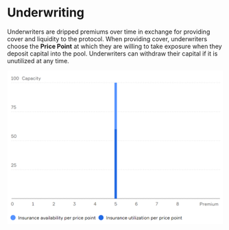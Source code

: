 # Underwriting

Underwriters are dripped premiums over time in exchange for providing cover and liquidity to the protocol. When providing cover, underwriters choose the **Price Point** at which they are willing to take exposure when they deposit capital into the pool. Underwriters can withdraw their capital if it is unutilized at any time. 

![](../.gitbook/assets/image%20%281%29.png)



